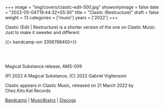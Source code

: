 +++
image = "img/covers/clastic-edit-500.jpg"
showonlyimage = false
date = "2022-05-04T19:44:32+05:30"
title = "Clastic (Restructure)"
draft = false
weight = 13
categories = ['music']
years = ['2022']
+++


<!--more-->

Clastic (Edit | Restructure) is a shorter version of the one on Clastic Music. Just to make it sweeter and different.

{{< bandcamp-sm 3356768400>}}

<br><br>

 Magical Substance release, AMS-009

(P) 2022 A Magical Substance, (C) 2022 Gabriel Vigliensoni

Clastic appears in Clastic Music, released on 21 March 2022 by Chez.Kito.Kat Records 

[Bandcamp](https://vigliensoni.bandcamp.com/album/clastic-edit) | [MusicBrainz](https://musicbrainz.org/release-group/92913934-7935-4881-a667-d282de212a6e) | [Discogs](https://www.discogs.com/release/22726970-vigliensoni-Clastic-Edit)

